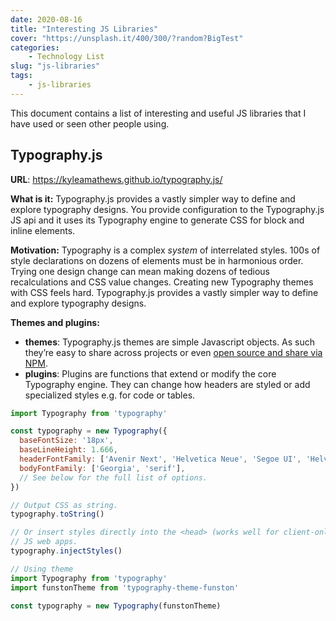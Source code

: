 ```yaml
---
date: 2020-08-16
title: "Interesting JS Libraries"
cover: "https://unsplash.it/400/300/?random?BigTest"
categories: 
    - Technology List
slug: "js-libraries"
tags:
    - js-libraries
---
```


This document contains a list of interesting and useful JS libraries that I have used or seen other people using. 



## Typography.js

**URL**: https://kyleamathews.github.io/typography.js/

**What is it:** Typography.js provides a vastly simpler way to define and explore typography designs. You provide configuration to the Typography.js JS api and it uses its Typography engine to generate CSS for block and inline elements.

**Motivation:** Typography is a complex *system* of interrelated styles. 100s of style declarations on dozens of elements must be in harmonious order. Trying one design change can mean making dozens of tedious recalculations and CSS value changes. Creating new Typography themes with CSS feels hard. Typography.js provides a vastly simpler way to define and explore typography designs.

**Themes and plugins:**

- **themes**: Typography.js themes are simple Javascript objects. As such they’re easy to share across projects or even [open source and share via NPM](https://www.npmjs.com/browse/keyword/typography-theme).
- **plugins**: Plugins are functions that extend or modify the core Typography engine. They can change how headers are styled or add specialized styles e.g. for code or tables.

```js
import Typography from 'typography'

const typography = new Typography({
  baseFontSize: '18px',
  baseLineHeight: 1.666,
  headerFontFamily: ['Avenir Next', 'Helvetica Neue', 'Segoe UI', 'Helvetica', 'Arial', 'sans-serif'],
  bodyFontFamily: ['Georgia', 'serif'],
  // See below for the full list of options.
})

// Output CSS as string.
typography.toString()

// Or insert styles directly into the <head> (works well for client-only
// JS web apps.
typography.injectStyles()
```



```js
// Using theme
import Typography from 'typography'
import funstonTheme from 'typography-theme-funston'

const typography = new Typography(funstonTheme)
```

